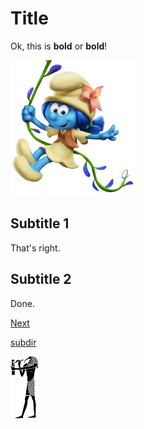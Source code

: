 # Title

Ok, this is **bold** or __bold__!

![smurfin](smurfin.png)

## Subtitle 1

That's right.

## Subtitle 2

Done.

[Next](next.md)

[subdir](subdir/insubdir.md)

![Picture in parent](../gravure-thot.gif)
